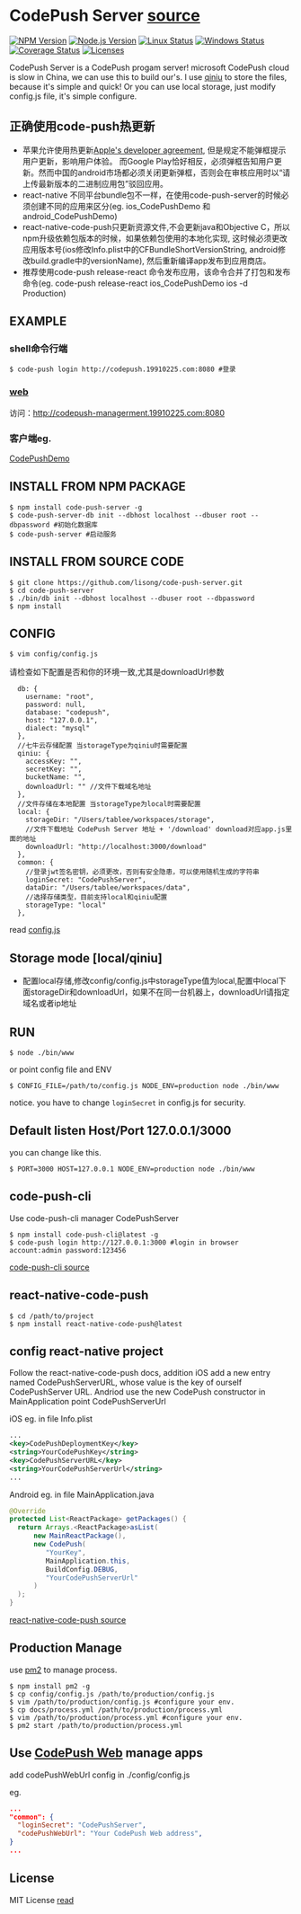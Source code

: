 # CodePush Server [source](https://github.com/lisong/code-push-server) 

[![NPM Version](https://img.shields.io/npm/v/code-push-server.svg)](https://npmjs.org/package/code-push-server)
[![Node.js Version](https://img.shields.io/node/v/code-push-server.svg)](https://nodejs.org/en/download/)
[![Linux Status](https://img.shields.io/travis/lisong/code-push-server/master.svg?label=linux)](https://travis-ci.org/lisong/code-push-server)
[![Windows Status](https://img.shields.io/appveyor/ci/lisong/code-push-server/master.svg?label=windows)](https://ci.appveyor.com/project/lisong/code-push-server)
[![Coverage Status](https://img.shields.io/coveralls/lisong/code-push-server/master.svg)](https://coveralls.io/github/lisong/code-push-server)
[![Licenses](https://img.shields.io/npm/l/code-push-server.svg)](https://spdx.org/licenses/MIT)

CodePush Server is a CodePush progam server! microsoft CodePush cloud is slow in China, we can use this to build our's. I use [qiniu](http://www.qiniu.com/) to store the files, because it's simple and quick!  Or you can use local storage, just modify config.js file, it's simple configure.

## 正确使用code-push热更新

- 苹果允许使用热更新[Apple's developer agreement](https://developer.apple.com/programs/ios/information/iOS_Program_Information_4_3_15.pdf), 但是规定不能弹框提示用户更新，影响用户体验。 而Google Play恰好相反，必须弹框告知用户更新。然而中国的android市场都必须关闭更新弹框，否则会在审核应用时以“请上传最新版本的二进制应用包”驳回应用。
- react-native 不同平台bundle包不一样，在使用code-push-server的时候必须创建不同的应用来区分(eg. ios_CodePushDemo 和 android_CodePushDemo)
- react-native-code-push只更新资源文件,不会更新java和Objective C，所以npm升级依赖包版本的时候，如果依赖包使用的本地化实现, 这时候必须更改应用版本号(ios修改Info.plist中的CFBundleShortVersionString, android修改build.gradle中的versionName), 然后重新编译app发布到应用商店。
- 推荐使用code-push release-react 命令发布应用，该命令合并了打包和发布命令(eg. code-push release-react ios_CodePushDemo ios -d Production)

## EXAMPLE

### shell命令行端

```shell
$ code-push login http://codepush.19910225.com:8080 #登录
```

### [web](http://codepush-managerment.19910225.com:8080) 

访问：http://codepush-managerment.19910225.com:8080

### 客户端eg.

[CodePushDemo](https://github.com/lisong/code-push-demo-app)

## INSTALL FROM NPM PACKAGE

```shell
$ npm install code-push-server -g
$ code-push-server-db init --dbhost localhost --dbuser root --dbpassword #初始化数据库
$ code-push-server #启动服务
```

## INSTALL FROM SOURCE CODE

```shell
$ git clone https://github.com/lisong/code-push-server.git
$ cd code-push-server
$ ./bin/db init --dbhost localhost --dbuser root --dbpassword
$ npm install
```

## CONFIG
```shell
$ vim config/config.js
```
请检查如下配置是否和你的环境一致,尤其是downloadUrl参数

```
  db: {
    username: "root",
    password: null,
    database: "codepush",
    host: "127.0.0.1",
    dialect: "mysql"
  },
  //七牛云存储配置 当storageType为qiniu时需要配置
  qiniu: {
    accessKey: "",
    secretKey: "",
    bucketName: "",
    downloadUrl: "" //文件下载域名地址
  },
  //文件存储在本地配置 当storageType为local时需要配置
  local: {
    storageDir: "/Users/tablee/workspaces/storage",
    //文件下载地址 CodePush Server 地址 + '/download' download对应app.js里面的地址
    downloadUrl: "http://localhost:3000/download"
  },
  common: {
    //登录jwt签名密钥，必须更改，否则有安全隐患，可以使用随机生成的字符串
    loginSecret: "CodePushServer",
    dataDir: "/Users/tablee/workspaces/data",
    //选择存储类型，目前支持local和qiniu配置
    storageType: "local"
  },
```
read [config.js](https://github.com/lisong/code-push-server/blob/master/config/config.js)


## Storage mode [local/qiniu]

- 配置local存储,修改config/config.js中storageType值为local,配置中local下面storageDir和downloadUrl，如果不在同一台机器上，downloadUrl请指定域名或者ip地址


## RUN

```shell
$ node ./bin/www
```

or point config file and ENV

```shell
$ CONFIG_FILE=/path/to/config.js NODE_ENV=production node ./bin/www
```

notice. you have to change `loginSecret` in config.js for security.

## Default listen Host/Port  127.0.0.1/3000 
you can change like this.

```shell
$ PORT=3000 HOST=127.0.0.1 NODE_ENV=production node ./bin/www
```

## code-push-cli 
Use code-push-cli manager CodePushServer

```shell
$ npm install code-push-cli@latest -g
$ code-push login http://127.0.0.1:3000 #login in browser account:admin password:123456
```

[code-push-cli source](https://github.com/Microsoft/code-push)

## react-native-code-push

```shell
$ cd /path/to/project
$ npm install react-native-code-push@latest
```

## config react-native project
Follow the react-native-code-push docs, addition iOS add a new entry named CodePushServerURL, whose value is the key of ourself CodePushServer URL. Andriod use the new CodePush constructor in MainApplication point CodePushServerUrl

iOS eg. in file Info.plist

```xml
...
<key>CodePushDeploymentKey</key>
<string>YourCodePushKey</string>
<key>CodePushServerURL</key>
<string>YourCodePushServerUrl</string>
...
```

Android eg. in file MainApplication.java

```java
@Override
protected List<ReactPackage> getPackages() {
  return Arrays.<ReactPackage>asList(
      new MainReactPackage(),
      new CodePush(
         "YourKey",
         MainApplication.this,
         BuildConfig.DEBUG,
         "YourCodePushServerUrl" 
      )
  );
}
```

[react-native-code-push source](https://github.com/Microsoft/react-native-code-push)


## Production Manage
use [pm2](http://pm2.keymetrics.io/) to manage process.

```shell
$ npm install pm2 -g
$ cp config/config.js /path/to/production/config.js
$ vim /path/to/production/config.js #configure your env.
$ cp docs/process.yml /path/to/production/process.yml
$ vim /path/to/production/process.yml #configure your env.
$ pm2 start /path/to/production/process.yml
```

## Use [CodePush Web](https://github.com/lisong/code-push-web) manage apps

add codePushWebUrl config in ./config/config.js

eg.

```json
...
"common": {
  "loginSecret": "CodePushServer",
  "codePushWebUrl": "Your CodePush Web address",
}
...
```

## License
MIT License [read](https://github.com/lisong/code-push-server/blob/master/LICENSE)


